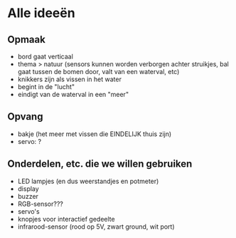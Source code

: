 # Alle ideeën

## Opmaak
* bord gaat verticaal
* thema > natuur (sensors kunnen worden verborgen achter struikjes, bal gaat tussen de bomen door, valt van een waterval, etc)
* knikkers zijn als vissen in het water
* begint in de "lucht"
* eindigt van de waterval in een "meer" 

## Opvang 
* bakje (het meer met vissen die EINDELIJK thuis zijn)
* servo: ?


## Onderdelen, etc. die we willen gebruiken
* LED lampjes (en dus weerstandjes en potmeter)
* display
* buzzer
* RGB-sensor???
* servo's
* knopjes voor interactief gedeelte
* infrarood-sensor (rood op 5V, zwart ground, wit port)
